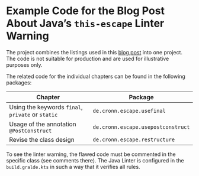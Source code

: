 # Example Code for the Blog Post About Java’s `this-escape` Linter Warning

The project combines the listings used in this [blog post](https://blog.cronn.de/en/java/2024/07/11/this-escape.html) into one project. The code is not suitable for production and are used for illustrative purposes only.

The related code for the individual chapters can be found in the following packages:

| Chapter                                           | Package                            |
|---------------------------------------------------|------------------------------------|
| Using the keywords `final`, `private` or `static` | `de.cronn.escape.usefinal`         |
| Usage of the annotation `@PostConstruct`          | `de.cronn.escape.usepostconstruct` |
| Revise the class design                           | `de.cronn.escape.restructure`      |

To see the linter warning, the flawed code must be commented in the specific class (see comments  there). The Java Linter is configured in the `build.gralde.kts` in such a way that it verifies all rules.